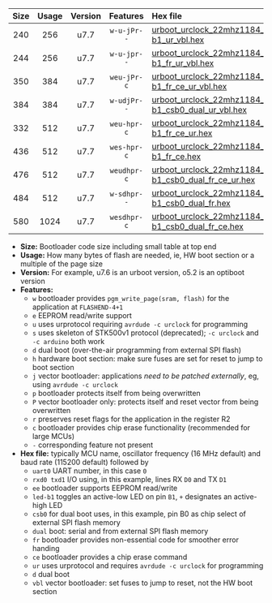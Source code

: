 |Size|Usage|Version|Features|Hex file|
|:-:|:-:|:-:|:-:|:--|
|240|256|u7.7|`w-u-jPr--`|[urboot_urclock_22mhz1184_115200bps_uart0_rxd0_txd1_led-b1_ur_vbl.hex](https://raw.githubusercontent.com/stefanrueger/urboot.hex/main/boards/urclock/fcpu_22mhz1184/115200_bps/urboot_urclock_22mhz1184_115200bps_uart0_rxd0_txd1_led-b1_ur_vbl.hex)|
|244|256|u7.7|`w-u-jpr--`|[urboot_urclock_22mhz1184_115200bps_uart0_rxd0_txd1_led-b1_fr_ur_vbl.hex](https://raw.githubusercontent.com/stefanrueger/urboot.hex/main/boards/urclock/fcpu_22mhz1184/115200_bps/urboot_urclock_22mhz1184_115200bps_uart0_rxd0_txd1_led-b1_fr_ur_vbl.hex)|
|350|384|u7.7|`weu-jPr-c`|[urboot_urclock_22mhz1184_115200bps_uart0_rxd0_txd1_ee_led-b1_fr_ce_ur_vbl.hex](https://raw.githubusercontent.com/stefanrueger/urboot.hex/main/boards/urclock/fcpu_22mhz1184/115200_bps/urboot_urclock_22mhz1184_115200bps_uart0_rxd0_txd1_ee_led-b1_fr_ce_ur_vbl.hex)|
|384|384|u7.7|`w-udjPr--`|[urboot_urclock_22mhz1184_115200bps_uart0_rxd0_txd1_led-b1_csb0_dual_ur_vbl.hex](https://raw.githubusercontent.com/stefanrueger/urboot.hex/main/boards/urclock/fcpu_22mhz1184/115200_bps/urboot_urclock_22mhz1184_115200bps_uart0_rxd0_txd1_led-b1_csb0_dual_ur_vbl.hex)|
|332|512|u7.7|`weu-hpr-c`|[urboot_urclock_22mhz1184_115200bps_uart0_rxd0_txd1_ee_led-b1_fr_ce_ur.hex](https://raw.githubusercontent.com/stefanrueger/urboot.hex/main/boards/urclock/fcpu_22mhz1184/115200_bps/urboot_urclock_22mhz1184_115200bps_uart0_rxd0_txd1_ee_led-b1_fr_ce_ur.hex)|
|436|512|u7.7|`wes-hpr-c`|[urboot_urclock_22mhz1184_115200bps_uart0_rxd0_txd1_ee_led-b1_fr_ce.hex](https://raw.githubusercontent.com/stefanrueger/urboot.hex/main/boards/urclock/fcpu_22mhz1184/115200_bps/urboot_urclock_22mhz1184_115200bps_uart0_rxd0_txd1_ee_led-b1_fr_ce.hex)|
|476|512|u7.7|`weudhpr-c`|[urboot_urclock_22mhz1184_115200bps_uart0_rxd0_txd1_ee_led-b1_csb0_dual_fr_ce_ur.hex](https://raw.githubusercontent.com/stefanrueger/urboot.hex/main/boards/urclock/fcpu_22mhz1184/115200_bps/urboot_urclock_22mhz1184_115200bps_uart0_rxd0_txd1_ee_led-b1_csb0_dual_fr_ce_ur.hex)|
|484|512|u7.7|`w-sdhpr--`|[urboot_urclock_22mhz1184_115200bps_uart0_rxd0_txd1_led-b1_csb0_dual_fr.hex](https://raw.githubusercontent.com/stefanrueger/urboot.hex/main/boards/urclock/fcpu_22mhz1184/115200_bps/urboot_urclock_22mhz1184_115200bps_uart0_rxd0_txd1_led-b1_csb0_dual_fr.hex)|
|580|1024|u7.7|`wesdhpr-c`|[urboot_urclock_22mhz1184_115200bps_uart0_rxd0_txd1_ee_led-b1_csb0_dual_fr_ce.hex](https://raw.githubusercontent.com/stefanrueger/urboot.hex/main/boards/urclock/fcpu_22mhz1184/115200_bps/urboot_urclock_22mhz1184_115200bps_uart0_rxd0_txd1_ee_led-b1_csb0_dual_fr_ce.hex)|

- **Size:** Bootloader code size including small table at top end
- **Usage:** How many bytes of flash are needed, ie, HW boot section or a multiple of the page size
- **Version:** For example, u7.6 is an urboot version, o5.2 is an optiboot version
- **Features:**
  + `w` bootloader provides `pgm_write_page(sram, flash)` for the application at `FLASHEND-4+1`
  + `e` EEPROM read/write support
  + `u` uses urprotocol requiring `avrdude -c urclock` for programming
  + `s` uses skeleton of STK500v1 protocol (deprecated); `-c urclock` and `-c arduino` both work
  + `d` dual boot (over-the-air programming from external SPI flash)
  + `h` hardware boot section: make sure fuses are set for reset to jump to boot section
  + `j` vector bootloader: applications *need to be patched externally*, eg, using `avrdude -c urclock`
  + `p` bootloader protects itself from being overwritten
  + `P` vector bootloader only: protects itself and reset vector from being overwritten
  + `r` preserves reset flags for the application in the register R2
  + `c` bootloader provides chip erase functionality (recommended for large MCUs)
  + `-` corresponding feature not present
- **Hex file:** typically MCU name, oscillator frequency (16 MHz default) and baud rate (115200 default) followed by
  + `uart0` UART number, in this case `0`
  + `rxd0 txd1` I/O using, in this example, lines RX `D0` and TX `D1`
  + `ee` bootloader supports EEPROM read/write
  + `led-b1` toggles an active-low LED on pin `B1`, `+` designates an active-high LED
  + `csb0` for dual boot uses, in this example, pin B0 as chip select of external SPI flash memory
  + `dual` boot: serial and from external SPI flash memory
  + `fr` bootloader provides non-essential code for smoother error handing
  + `ce` bootloader provides a chip erase command
  + `ur` uses urprotocol and requires `avrdude -c urclock` for programming
  + `d` dual boot
  + `vbl` vector bootloader: set fuses to jump to reset, not the HW boot section
